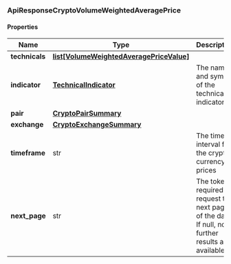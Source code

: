 

[//]: # (CLASS:ApiResponseCryptoVolumeWeightedAveragePrice)

[//]: # (KIND:object)

### ApiResponseCryptoVolumeWeightedAveragePrice

#### Properties

[//]: # (START_DEFINITION)

Name | Type | Description
------------ | ------------- | -------------
**technicals** | [**list[VolumeWeightedAveragePriceValue]**](VolumeWeightedAveragePriceValue.md) |  &nbsp;
**indicator** | [**TechnicalIndicator**](TechnicalIndicator.md) | The name and symbol of the technical indicator &nbsp;
**pair** | [**CryptoPairSummary**](CryptoPairSummary.md) |  &nbsp;
**exchange** | [**CryptoExchangeSummary**](CryptoExchangeSummary.md) |  &nbsp;
**timeframe** | str | The time interval for the crypto currency prices &nbsp;
**next_page** | str | The token required to request the next page of the data. If null, no further results are available. &nbsp;

[//]: # (END_DEFINITION)


[//]: # (CONTAINED_CLASS:VolumeWeightedAveragePriceValue)


[//]: # (CONTAINED_CLASS:TechnicalIndicator)


[//]: # (CONTAINED_CLASS:CryptoPairSummary)


[//]: # (CONTAINED_CLASS:CryptoExchangeSummary)




